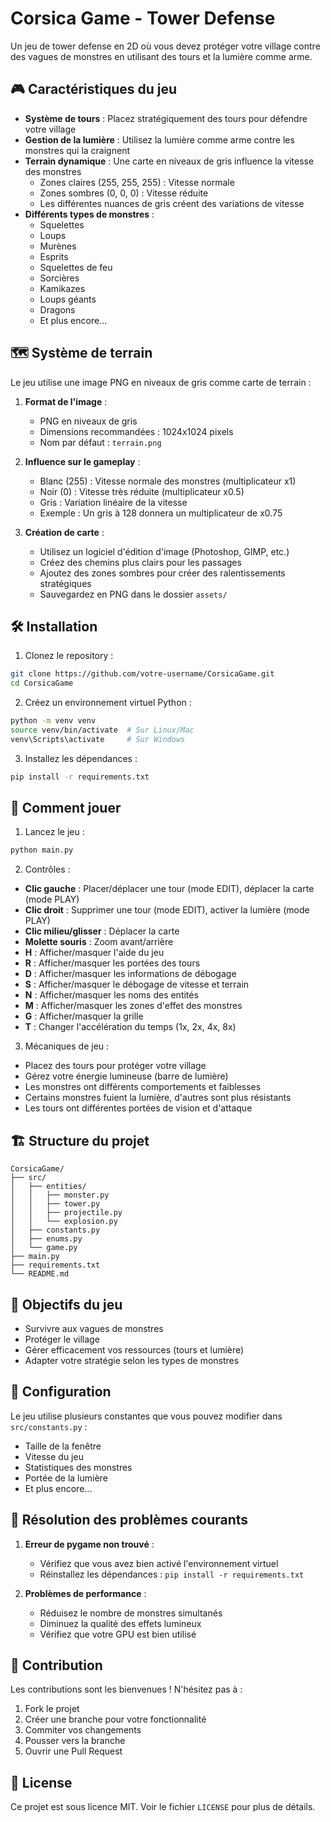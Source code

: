 # Corsica Game - Tower Defense

Un jeu de tower defense en 2D où vous devez protéger votre village contre des vagues de monstres en utilisant des tours et la lumière comme arme.

## 🎮 Caractéristiques du jeu

- **Système de tours** : Placez stratégiquement des tours pour défendre votre village
- **Gestion de la lumière** : Utilisez la lumière comme arme contre les monstres qui la craignent
- **Terrain dynamique** : Une carte en niveaux de gris influence la vitesse des monstres
  - Zones claires (255, 255, 255) : Vitesse normale
  - Zones sombres (0, 0, 0) : Vitesse réduite
  - Les différentes nuances de gris créent des variations de vitesse
- **Différents types de monstres** :
  - Squelettes
  - Loups
  - Murènes
  - Esprits
  - Squelettes de feu
  - Sorcières
  - Kamikazes
  - Loups géants
  - Dragons
  - Et plus encore...

## 🗺️ Système de terrain

Le jeu utilise une image PNG en niveaux de gris comme carte de terrain :

1. **Format de l'image** :
   - PNG en niveaux de gris
   - Dimensions recommandées : 1024x1024 pixels
   - Nom par défaut : `terrain.png`

2. **Influence sur le gameplay** :
   - Blanc (255) : Vitesse normale des monstres (multiplicateur x1)
   - Noir (0) : Vitesse très réduite (multiplicateur x0.5)
   - Gris : Variation linéaire de la vitesse
   - Exemple : Un gris à 128 donnera un multiplicateur de x0.75

3. **Création de carte** :
   - Utilisez un logiciel d'édition d'image (Photoshop, GIMP, etc.)
   - Créez des chemins plus clairs pour les passages
   - Ajoutez des zones sombres pour créer des ralentissements stratégiques
   - Sauvegardez en PNG dans le dossier `assets/`

## 🛠️ Installation

1. Clonez le repository :
```bash
git clone https://github.com/votre-username/CorsicaGame.git
cd CorsicaGame
```

2. Créez un environnement virtuel Python :
```bash
python -m venv venv
source venv/bin/activate  # Sur Linux/Mac
venv\Scripts\activate     # Sur Windows
```

3. Installez les dépendances :
```bash
pip install -r requirements.txt
```

## 🎯 Comment jouer

1. Lancez le jeu :
```bash
python main.py
```

2. Contrôles :
- **Clic gauche** : Placer/déplacer une tour (mode EDIT), déplacer la carte (mode PLAY)
- **Clic droit** : Supprimer une tour (mode EDIT), activer la lumière (mode PLAY)
- **Clic milieu/glisser** : Déplacer la carte
- **Molette souris** : Zoom avant/arrière
- **H** : Afficher/masquer l'aide du jeu
- **R** : Afficher/masquer les portées des tours
- **D** : Afficher/masquer les informations de débogage
- **S** : Afficher/masquer le débogage de vitesse et terrain
- **N** : Afficher/masquer les noms des entités
- **M** : Afficher/masquer les zones d'effet des monstres
- **G** : Afficher/masquer la grille
- **T** : Changer l'accélération du temps (1x, 2x, 4x, 8x)

3. Mécaniques de jeu :
- Placez des tours pour protéger votre village
- Gérez votre énergie lumineuse (barre de lumière)
- Les monstres ont différents comportements et faiblesses
- Certains monstres fuient la lumière, d'autres sont plus résistants
- Les tours ont différentes portées de vision et d'attaque

## 🏗️ Structure du projet

```
CorsicaGame/
├── src/
│   ├── entities/
│   │   ├── monster.py
│   │   ├── tower.py
│   │   ├── projectile.py
│   │   └── explosion.py
│   ├── constants.py
│   ├── enums.py
│   └── game.py
├── main.py
├── requirements.txt
└── README.md
```

## 🎯 Objectifs du jeu

- Survivre aux vagues de monstres
- Protéger le village
- Gérer efficacement vos ressources (tours et lumière)
- Adapter votre stratégie selon les types de monstres

## 🔧 Configuration

Le jeu utilise plusieurs constantes que vous pouvez modifier dans `src/constants.py` :
- Taille de la fenêtre
- Vitesse du jeu
- Statistiques des monstres
- Portée de la lumière
- Et plus encore...

## 🐛 Résolution des problèmes courants

1. **Erreur de pygame non trouvé** :
   - Vérifiez que vous avez bien activé l'environnement virtuel
   - Réinstallez les dépendances : `pip install -r requirements.txt`

2. **Problèmes de performance** :
   - Réduisez le nombre de monstres simultanés
   - Diminuez la qualité des effets lumineux
   - Vérifiez que votre GPU est bien utilisé

## 🤝 Contribution

Les contributions sont les bienvenues ! N'hésitez pas à :
1. Fork le projet
2. Créer une branche pour votre fonctionnalité
3. Commiter vos changements
4. Pousser vers la branche
5. Ouvrir une Pull Request

## 📝 License

Ce projet est sous licence MIT. Voir le fichier `LICENSE` pour plus de détails. 